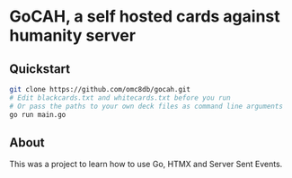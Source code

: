 # GoCAH, a self hosted cards against humanity server

## Quickstart

```bash
git clone https://github.com/omc8db/gocah.git
# Edit blackcards.txt and whitecards.txt before you run
# Or pass the paths to your own deck files as command line arguments
go run main.go
```

## About

This was a project to learn how to use Go, HTMX and Server Sent Events.